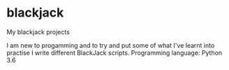 # blackjack
My blackjack projects

I am new to progamming and to try and put some of what I've learnt into practise I write different BlackJack scripts.
Programming language: Python 3.6
